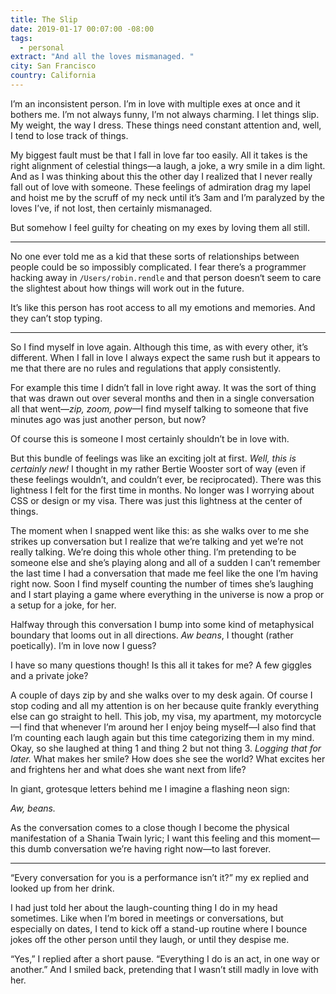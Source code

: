 ```yaml
---
title: The Slip
date: 2019-01-17 00:07:00 -08:00
tags:
  - personal
extract: "And all the loves mismanaged. "
city: San Francisco
country: California
---
```


I’m an inconsistent person. I’m in love with multiple exes at once and it bothers me. I’m not always funny, I’m not always charming. I let things slip. My weight, the way I dress. These things need constant attention and, well, I tend to lose track of things.

My biggest fault must be that I fall in love far too easily. All it takes is the right alignment of celestial things—a laugh, a joke, a wry smile in a dim light. And as I was thinking about this the other day I realized that I never really fall out of love with someone. These feelings of admiration drag my lapel and hoist me by the scruff of my neck until it’s 3am and I’m paralyzed by the loves I’ve, if not lost, then certainly mismanaged.

But somehow I feel guilty for cheating on my exes by loving them all still.

---

No one ever told me as a kid that these sorts of relationships between people could be so impossibly complicated. I fear there’s a programmer hacking away in `/Users/robin.rendle` and that person doesn‘t seem to care the slightest about how things will work out in the future.

It’s like this person has root access to all my emotions and memories. And they can’t stop typing.

---

So I find myself in love again. Although this time, as with every other, it’s different. When I fall in love I always expect the same rush but it appears to me that there are no rules and regulations that apply consistently.

For example this time I didn’t fall in love right away. It was the sort of thing that was drawn out over several months and then in a single conversation all that went—_zip, zoom, pow_—I find myself talking to someone that five minutes ago was just another person, but now?

Of course this is someone I most certainly shouldn’t be in love with.

But this bundle of feelings was like an exciting jolt at first. _Well, this is certainly new!_ I thought in my rather Bertie Wooster sort of way (even if these feelings wouldn’t, and couldn’t ever, be reciprocated). There was this lightness I felt for the first time in months. No longer was I worrying about CSS or design or my visa. There was just this lightness at the center of things.

The moment when I snapped went like this: as she walks over to me she strikes up conversation but I realize that we’re talking and yet we’re not really talking. We’re doing this whole other thing. I’m pretending to be someone else and she’s playing along and all of a sudden I can’t remember the last time I had a conversation that made me feel like the one I’m having right now. Soon I find myself counting the number of times she’s laughing and I start playing a game where everything in the universe is now a prop or a setup for a joke, for her.

Halfway through this conversation I bump into some kind of metaphysical boundary that looms out in all directions. _Aw beans_, I thought (rather poetically). I’m in love now I guess?

I have so many questions though! Is this all it takes for me? A few giggles and a private joke?

A couple of days zip by and she walks over to my desk again. Of course I stop coding and all my attention is on her because quite frankly everything else can go straight to hell. This job, my visa, my apartment, my motorcycle—I find that whenever I’m around her I enjoy being myself—I also find that I’m counting each laugh again but this time categorizing them in my mind. Okay, so she laughed at thing 1 and thing 2 but not thing 3. _Logging that for later._ What makes her smile? How does she see the world? What excites her and frightens her and what does she want next from life?

In giant, grotesque letters behind me I imagine a flashing neon sign:

_Aw, beans._

As the conversation comes to a close though I become the physical manifestation of a Shania Twain lyric; I want this feeling and this moment—this dumb conversation we’re having right now—to last forever.

---

“Every conversation for you is a performance isn’t it?” my ex replied and looked up from her drink.

I had just told her about the laugh-counting thing I do in my head sometimes. Like when I’m bored in meetings or conversations, but especially on dates, I tend to kick off a stand-up routine where I bounce jokes off the other person until they laugh, or until they despise me.

“Yes,” I replied after a short pause. “Everything I do is an act, in one way or another.” And I smiled back, pretending that I wasn’t still madly in love with her.
